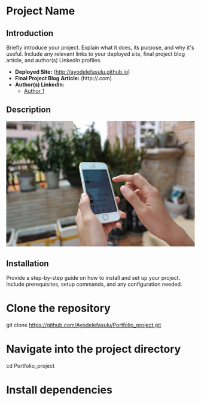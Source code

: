 # Project Name

## Introduction
Briefly introduce your project. Explain what it does, its purpose, and why it's useful. Include any relevant links to your deployed site, final project blog article, and author(s) LinkedIn profiles.

- **Deployed Site:** (http://ayodelefasulu.github.io)
- **Final Project Blog Article:** (http://.com)
- **Author(s) LinkedIn:**
  - [Author 1](https://www.linkedin.com/in/ayodelefasulu)
 
## Description
![Description](ems/static/images/portfolio-img4.jpg)


## Installation
Provide a step-by-step guide on how to install and set up your project. Include prerequisites, setup commands, and any configuration needed.


# Clone the repository
git clone https://github.com/Ayodelefasulu/Portfolio_project.git

# Navigate into the project directory
cd Portfolio_project

# Install dependencies


